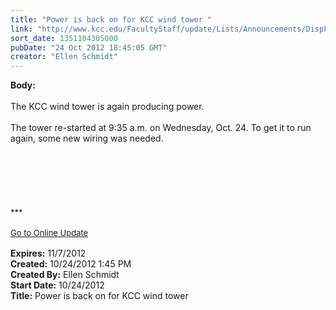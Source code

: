 ```yaml
---
title: "Power is back on for KCC wind tower "
link: "http://www.kcc.edu/FacultyStaff/update/Lists/Announcements/DispForm.aspx?ID=866"
sort_date: 1351104305000
pubDate: "24 Oct 2012 18:45:05 GMT"
creator: "Ellen Schmidt"
---
```


<div><b>Body:</b> <div class="ExternalClassFF8622F72D5848EE9B6BB3D0D72DC48A"><div> </div>
<div>The KCC wind tower is again producing power.</div>
<div> </div>
<div>The tower re-started at 9:35 a.m. on Wednesday, Oct. 24. To get it to run again, some new wiring was needed. </div>
<div> </div>
<div> </div>
<div> </div>
<div>
<div>
<div> </div>
<div>
<div>
<div> </div>
<div> </div>
<div>
<div><font size="2">***</font></div>
<div><font size="2"></font> </div>
<div><font size="2"><a href="/FacultyStaff/update/Pages/dailyupdate.aspx">Go to Online Update</a> 
<div> </div></font></div></div></div></div></div></div></div></div>
<div><b>Expires:</b> 11/7/2012</div>
<div><b>Created:</b> 10/24/2012 1:45 PM</div>
<div><b>Created By:</b> Ellen Schmidt</div>
<div><b>Start Date:</b> 10/24/2012</div>
<div><b>Title:</b> Power is back on for KCC wind tower </div>

